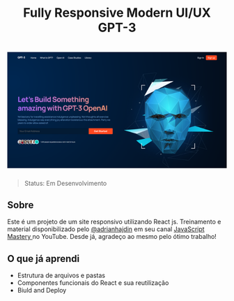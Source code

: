 
<h1 align="center">Fully Responsive Modern UI/UX GPT-3</h1>


<h1 align="center">
    <img alt="" title="" src="./src/assets/template.png" />
</h1>


> Status: Em Desenvolvimento

## Sobre
Este é um projeto de um site responsivo utilizando React js. 
Treinamento e material disponibilizado pelo [@adrianhajdin](https://github.com/adrianhajdin) em seu canal [JavaScript Mastery
](https://youtu.be/LMagNcngvcU) no YouTube. Desde já, agradeço ao mesmo pelo ótimo trabalho!

## O que já aprendi

- Estrutura de arquivos e pastas
- Componentes funcionais do React e sua reutilização
- Biuld and Deploy


